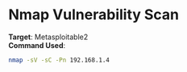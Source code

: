 # Nmap Vulnerability Scan

**Target**: Metasploitable2  
**Command Used**:
```bash
nmap -sV -sC -Pn 192.168.1.4
